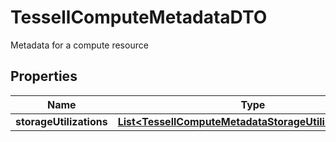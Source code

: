 

# TessellComputeMetadataDTO

Metadata for a compute resource

## Properties

Name | Type | Description | Notes
------------ | ------------- | ------------- | -------------
**storageUtilizations** | [**List&lt;TessellComputeMetadataStorageUtilizationsDTO&gt;**](TessellComputeMetadataStorageUtilizationsDTO.md) |  |  [optional]



